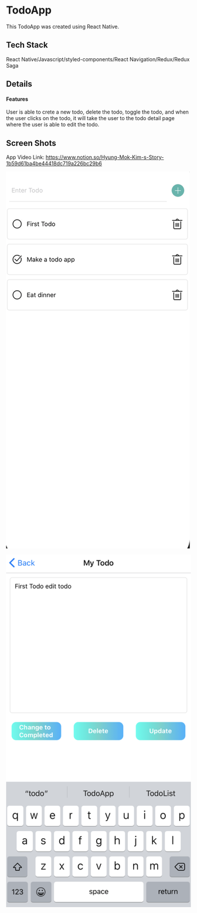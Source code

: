 # TodoApp

This TodoApp was created using React Native.

## Tech Stack

React Native/Javascript/styled-components/React Navigation/Redux/Redux Saga

## Details

#### Features

User is able to crete a new todo, delete the todo, toggle the todo, and when the user clicks on the todo, it will take the user to the todo detail page where the user is able to edit the todo.

## Screen Shots

App Video Link: https://www.notion.so/Hyung-Mok-Kim-s-Story-1b59d61ba4be44418dc719a226bc29b6

![](https://github.com/hmhm2292/todoapp-redux-reduxsaga/blob/master/AppImage/Screen%20Shot%202020-01-12%20at%204.14.30%20PM.png)

![](https://github.com/hmhm2292/todoapp-redux-reduxsaga/blob/master/AppImage/Screen%20Shot%202020-01-12%20at%204.14.51%20PM.png)
